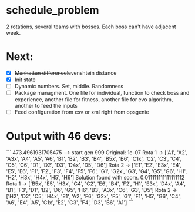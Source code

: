 # schedule_problem

2 rotations, several teams with bosses. Each boss can't have adjacent week.

# Next:
- [x] ~~Manhattan difference~~levenshtein distance 
- [x] Init state
- [ ] Dynamic numbers. Set, middle. Randomness
- [ ] Package managment. One file for individual, function to check boss and experience, another file for fitness, another file for evo algorithm, another to feed the inputs
- [ ] Feed configuration from csv or xml right from opsgenie

# Output with 46 devs:
´´´
473.4961931705475 --> start gen 999
Original: 1e-07
Rota 1 -> ['A1', 'A2', 'A3x', 'A4', 'A5', 'A6', 'B1', 'B2', 'B3', 'B4', 'B5x', 'B6', 'C1x', 'C2', 'C3', 'C4', 'C5', 'C6', 'D1', 'D2', 'D3', 'D4x', 'D5', 'D6']
Rota 2 -> ['E1', 'E2', 'E3x', 'E4', 'E5', 'E6', 'F1', 'F2', 'F3', 'F4', 'F5', 'F6', 'G1', 'G2x', 'G3', 'G4', 'G5', 'G6', 'H1', 'H2', 'H3x', 'H4x', 'H5', 'H6']
Solution found with score. 0.011111111111111112
Rota 1 -> ['B5x', 'E5', 'H3x', 'G4', 'C2', 'E6', 'B4', 'F2', 'H1', 'E3x', 'D4x', 'A4', 'B1', 'F3', 'D1', 'B2', 'D6', 'G5', 'H6', 'B3', 'A3x', 'C6', 'G3', 'D5']
Rota 2 -> ['H2', 'D2', 'C5', 'H4x', 'E1', 'A2', 'F6', 'G2x', 'F5', 'G1', 'F1', 'H5', 'G6', 'C4', 'A6', 'E4', 'A5', 'C1x', 'E2', 'C3', 'F4', 'D3', 'B6', 'A1']
´´´
